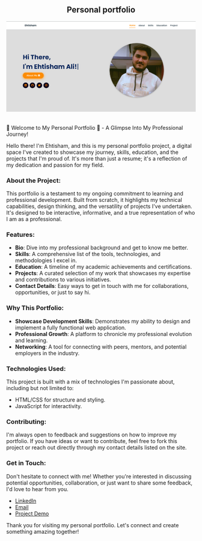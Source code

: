 <h2 align="center">
  Personal portfolio <br/>
  <a href="https://ehtisha-portfolio.netlify.app/" target="_blank"></a>
</h2>
<div align="center">
  <img alt="Demo" src="portfolio-project.png" />
</div>

<br/>

🌟 Welcome to My Personal Portfolio 🌟 - A Glimpse Into My Professional Journey!

Hello there! I'm Ehtisham, and this is my personal portfolio project, a digital space I've created to showcase my journey, skills, education, and the projects that I'm proud of. It's more than just a resume; it's a reflection of my dedication and passion for my field.

### About the Project:
This portfolio is a testament to my ongoing commitment to learning and professional development. Built from scratch, it highlights my technical capabilities, design thinking, and the versatility of projects I've undertaken. It's designed to be interactive, informative, and a true representation of who I am as a professional.

### Features:
- **Bio**: Dive into my professional background and get to know me better.
- **Skills**: A comprehensive list of the tools, technologies, and methodologies I excel in.
- **Education**: A timeline of my academic achievements and certifications.
- **Projects**: A curated selection of my work that showcases my expertise and contributions to various initiatives.
- **Contact Details**: Easy ways to get in touch with me for collaborations, opportunities, or just to say hi.

### Why This Portfolio:
- **Showcase Development Skills**: Demonstrates my ability to design and implement a fully functional web application.
- **Professional Growth**: A platform to chronicle my professional evolution and learning.
- **Networking**: A tool for connecting with peers, mentors, and potential employers in the industry.

### Technologies Used:
This project is built with a mix of technologies I'm passionate about, including but not limited to:
- HTML/CSS for structure and styling.
- JavaScript for interactivity.

### Contributing:
I'm always open to feedback and suggestions on how to improve my portfolio. If you have ideas or want to contribute, feel free to fork this project or reach out directly through my contact details listed on the site.

### Get in Touch:
Don't hesitate to connect with me! Whether you're interested in discussing potential opportunities, collaboration, or just want to share some feedback, I'd love to hear from you.

- [LinkedIn](www.linkedin.com/in/ehtisham-ali-4a19831a0)
- [Email](ehtishamofficial23@gmail.com)
- [Project Demo](https://ehtisha-portfolio.netlify.app/)

Thank you for visiting my personal portfolio. Let's connect and create something amazing together!







